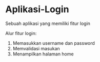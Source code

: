 # Aplikasi-Login
Sebuah aplikasi yang memiliki fitur login

Alur fitur login:
1. Memasukkan username dan password
2. Memvalidasi masukan
3. Menampilkan halaman home
